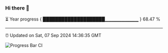 ### Hi there 👋

⏳ Year progress { ████████████████████▁▁▁▁▁▁▁▁▁▁ } 68.47 %

---

⏰ Updated on Sat, 07 Sep 2024 14:36:35 GMT

![Progress Bar CI](https://github.com/IshwaranRudhara/GIT-ACTION/workflows/Progress%20Bar%20CI/badge.svg)
